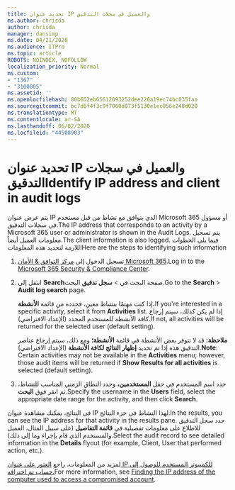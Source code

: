 ```yaml
---
title: تحديد عنوان IP والعميل في سجلات التدقيق
ms.author: chrisda
author: chrisda
manager: dansimp
ms.date: 04/21/2020
ms.audience: ITPro
ms.topic: article
ROBOTS: NOINDEX, NOFOLLOW
localization_priority: Normal
ms.custom:
- "1367"
- "3100005"
ms.assetid: ''
ms.openlocfilehash: 80b652eb65612093252dee226a19ec74bc035faa
ms.sourcegitcommit: bc7d6f4f3c9f7060d073f5130e1ec856e248d020
ms.translationtype: MT
ms.contentlocale: ar-SA
ms.lasthandoff: 06/02/2020
ms.locfileid: "44508903"
---
```

# <a name="identify-ip-address-and-client-in-audit-logs"></a><span data-ttu-id="5eb1f-102">تحديد عنوان IP والعميل في سجلات التدقيق</span><span class="sxs-lookup"><span data-stu-id="5eb1f-102">Identify IP address and client in audit logs</span></span>

<span data-ttu-id="5eb1f-103">يتم عرض عنوان IP الذي يتوافق مع نشاط من قبل مستخدم Microsoft 365 أو مسؤول في سجلات التدقيق.</span><span class="sxs-lookup"><span data-stu-id="5eb1f-103">The IP address that corresponds to an activity by a Microsoft 365 user or administrator is shown in the Audit Logs.</span></span> <span data-ttu-id="5eb1f-104">يتم تسجيل معلومات العميل أيضاً.</span><span class="sxs-lookup"><span data-stu-id="5eb1f-104">The client information is also logged.</span></span> <span data-ttu-id="5eb1f-105">فيما يلي الخطوات اللازمة لتحديد هذه المعلومات</span><span class="sxs-lookup"><span data-stu-id="5eb1f-105">Here are the steps to identifying such information</span></span>

1. <span data-ttu-id="5eb1f-106">تسجيل الدخول إلى [مركز التوافق & الأمان Microsoft 365](https://protection.office.com/).</span><span class="sxs-lookup"><span data-stu-id="5eb1f-106">Log in to the [Microsoft 365 Security & Compliance Center](https://protection.office.com/).</span></span>

2. <span data-ttu-id="5eb1f-107">انتقل إلى **Search**صفحة البحث في  >  **سجل تدقيق** البحث.</span><span class="sxs-lookup"><span data-stu-id="5eb1f-107">Go to the **Search** > **Audit log search** page.</span></span>

   <span data-ttu-id="5eb1f-108">إذا كنت مهتمًا بنشاط معين، فحدده من قائمة **الأنشطة.**</span><span class="sxs-lookup"><span data-stu-id="5eb1f-108">If you're interested in a specific activity, select it from **Activities** list.</span></span> <span data-ttu-id="5eb1f-109">إذا لم يكن كذلك، سيتم إرجاع كافة الأنشطة للمستخدم المحدد (الإعداد الافتراضي).</span><span class="sxs-lookup"><span data-stu-id="5eb1f-109">If not, all activities will be returned for the selected user (default setting).</span></span>

   <span data-ttu-id="5eb1f-110">**ملاحظة:** قد لا تتوفر بعض الأنشطة في قائمة **الأنشطة؛** ومع ذلك، سيتم إرجاع عناصر التدقيق هذه إذا تم تحديد **إظهار النتائج لكافة الأنشطة** (الإعداد الافتراضي).</span><span class="sxs-lookup"><span data-stu-id="5eb1f-110">**Note**: Certain activities may not be available in the **Activities** menu; however, those audit items will be returned if **Show Results for all activities** is selected (default setting).</span></span>

3. <span data-ttu-id="5eb1f-111">حدد اسم المستخدم في حقل **المستخدمين،** وحدد النطاق الزمني المناسب للنشاط، ثم انقر فوق **البحث**.</span><span class="sxs-lookup"><span data-stu-id="5eb1f-111">Specify the username in the **Users** field, select the appropriate date range for the activity, and then click **Search**.</span></span>

<span data-ttu-id="5eb1f-112">في النتائج، يمكنك مشاهدة عنوان IP لهذا النشاط في جزء النتائج.</span><span class="sxs-lookup"><span data-stu-id="5eb1f-112">In the results, you can see the IP address for that activity in the results pane.</span></span> <span data-ttu-id="5eb1f-113">حدد سجل التدقيق للاطلاع على معلومات تفصيلية في **قائمة التفاصيل** (على سبيل المثال، العميل والمستخدم الذي قام بإجراء وما إلى ذلك).</span><span class="sxs-lookup"><span data-stu-id="5eb1f-113">Select the audit record to see detailed information in the **Details** flyout (for example, Client, User that performed action, etc.).</span></span>

<span data-ttu-id="5eb1f-114">لمزيد من المعلومات، راجع [العثور على عنوان IP للكمبيوتر المستخدم للوصول إلى حساب تم اختراقه.](https://docs.microsoft.com/microsoft-365/compliance/auditing-troubleshooting-scenarios#find-the-ip-address-of-the-computer-used-to-access-a-compromised-account)</span><span class="sxs-lookup"><span data-stu-id="5eb1f-114">For more information, see [Finding the IP address of the computer used to access a compromised account](https://docs.microsoft.com/microsoft-365/compliance/auditing-troubleshooting-scenarios#find-the-ip-address-of-the-computer-used-to-access-a-compromised-account).</span></span>
